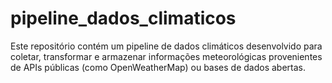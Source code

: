 # pipeline_dados_climaticos
Este repositório contém um pipeline de dados climáticos desenvolvido para coletar, transformar e armazenar informações meteorológicas provenientes de APIs públicas (como OpenWeatherMap) ou bases de dados abertas.

